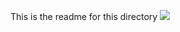 This is the readme for this directory
![](https://www.google.com/imgres?imgurl=https%3A%2F%2Fshalb.com%2Fwp-content%2Fuploads%2F2019%2F11%2FDevops1-1024x669.jpeg&imgrefurl=https%3A%2F%2Fshalb.com%2Fblog%2Fwhat-is-devops-and-where-is-it-applied%2F&tbnid=XJHqI6uqSOdU_M&vet=12ahUKEwjBv9TD3Z79AhV3nCcCHQa7A6UQMygCegUIARDgAQ..i&docid=v5dpDgITnJ9JFM&w=1024&h=669&q=devops&ved=2ahUKEwjBv9TD3Z79AhV3nCcCHQa7A6UQMygCegUIARDgAQ)
